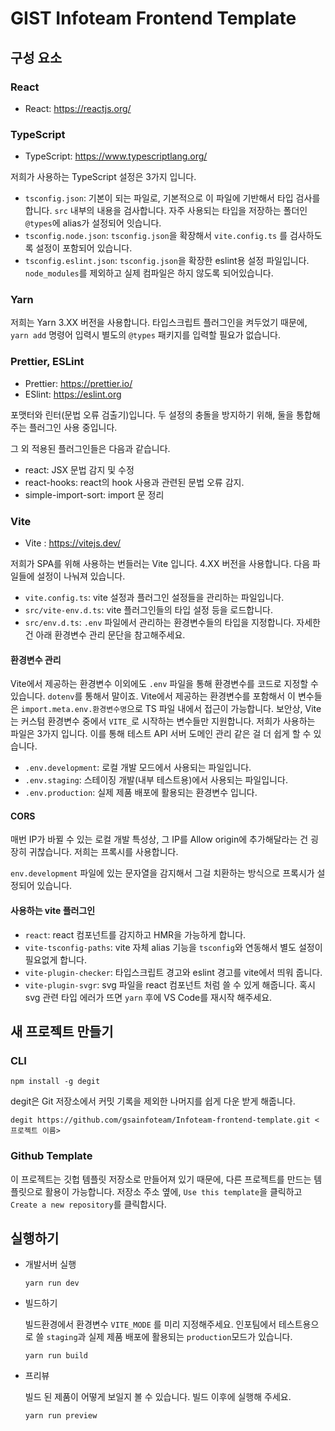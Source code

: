# GIST Infoteam Frontend Template

## 구성 요소

### React

- React: <https://reactjs.org/>

### TypeScript

- TypeScript: <https://www.typescriptlang.org/>

저희가 사용하는 TypeScript 설정은 3가지 입니다.

- `tsconfig.json`: 기본이 되는 파일로, 기본적으로 이 파일에 기반해서 타입 검사를 합니다. `src` 내부의 내용을 검사합니다. 자주 사용되는 타입을 저장하는 폴더인 `@types`에 alias가 설정되어 잇습니다.
- `tsconfig.node.json`: `tsconfig.json`을 확장해서 `vite.config.ts` 를 검사하도록 설정이 포함되어 있습니다.
- `tsconfig.eslint.json`: `tsconfig.json`을 확장한 eslint용 설정 파일입니다. `node_modules`를 제외하고 실제 컴파일은 하지 않도록 되어있습니다.

### Yarn

저희는 Yarn 3.XX 버전을 사용합니다. 타입스크립트 플러그인을 켜두었기 때문에, `yarn add` 명령어 입력시 별도의 `@types` 패키지를 입력할 필요가 없습니다.

### Prettier, ESLint

- Prettier: <https://prettier.io/>
- ESlint: <https://eslint.org>

포맷터와 린터(문법 오류 검출기)입니다. 두 설정의 충돌을 방지하기 위해, 둘을 통합해주는 플러그인 사용 중입니다.

그 외 적용된 플러그인들은 다음과 같습니다.

- react: JSX 문법 감지 및 수정
- react-hooks: react의 hook 사용과 관련된 문법 오류 감지.
- simple-import-sort: import 문 정리

### Vite

- Vite : <https://vitejs.dev/>

저희가 SPA를 위해 사용하는 번들러는 Vite 입니다. 4.XX 버전을 사용합니다. 다음 파일들에 설정이 나눠져 있습니다.

- `vite.config.ts`: vite 설정과 플러그인 설정들을 관리하는 파일입니다.
- `src/vite-env.d.ts`: vite 플러그인들의 타입 설정 등을 로드합니다.
- `src/env.d.ts`: `.env` 파일에서 관리하는 환경변수들의 타입을 지정합니다. 자세한 건 아래 환경변수 관리 문단을 참고해주세요.

#### 환경변수 관리

Vite에서 제공하는 환경변수 이외에도 `.env` 파일을 통해 환경변수를 코드로 지정할 수 있습니다. `dotenv`를 통해서 말이죠. Vite에서 제공하는 환경변수를 포함해서 이 변수들은 `import.meta.env.환경변수명`으로 TS 파일 내에서 접근이 가능합니다. 보안상, Vite는 커스텀 환경변수 중에서 `VITE_`로 시작하는 변수들만 지원합니다.
저희가 사용하는 파일은 3가지 입니다. 이를 통해 테스트 API 서버 도메인 관리 같은 걸 더 쉽게 할 수 있습니다.

- `.env.development`: 로컬 개발 모드에서 사용되는 파일입니다.
- `.env.staging`: 스테이징 개발(내부 테스트용)에서 사용되는 파일입니다.
- `.env.production`: 실제 제품 배포에 활용되는 환경변수 입니다.

#### CORS

매번 IP가 바뀔 수 있는 로컬 개발 특성상, 그 IP를 Allow origin에 추가해달라는 건 굉장히 귀찮습니다. 저희는 프록시를 사용합니다.

`env.development` 파일에 있는 문자열을 감지해서 그걸 치환하는 방식으로 프록시가 설정되어 있습니다.

#### 사용하는 vite 플러그인

- `react`: react 컴포넌트를 감지하고 HMR을 가능하게 합니다.
- `vite-tsconfig-paths`: vite 자체 alias 기능을 `tsconfig`와 연동해서 별도 설정이 필요없게 합니다.
- `vite-plugin-checker`: 타입스크립트 경고와 eslint 경고를 vite에서 띄워 줍니다.
- `vite-plugin-svgr`: svg 파일을 react 컴포넌트 처럼 쓸 수 있게 해줍니다. 혹시 svg 관련 타입 에러가 뜨면 `yarn` 후에 VS Code를 재시작 해주세요.

## 새 프로젝트 만들기

### CLI

```shell
npm install -g degit
```

degit은 Git 저장소에서 커밋 기록을 제외한 나머지를 쉽게 다운 받게 해줍니다.

```shell
degit https://github.com/gsainfoteam/Infoteam-frontend-template.git <프로젝트 이름>
```

### Github Template

이 프로젝트는 깃헙 템플릿 저장소로 만들어져 있기 때문에, 다른 프로젝트를 만드는 템플릿으로 활용이 가능합니다. 저장소 주소 옆에, `Use this template`을 클릭하고 `Create a new repository`를 클릭합시다.

## 실행하기

- 개발서버 실행

  ```shell
  yarn run dev
  ```

- 빌드하기

  빌드환경에서 환경변수 `VITE_MODE` 를 미리 지정해주세요. 인포팀에서 테스트용으로 쓸 `staging`과 실제 제품 배포에 활용되는 `production`모드가 있습니다.

  ```shell
  yarn run build
  ```
  
- 프리뷰
  
  빌드 된 제품이 어떻게 보일지 볼 수 있습니다. 빌드 이후에 실행해 주세요.

  ```shell
  yarn run preview
  ```
